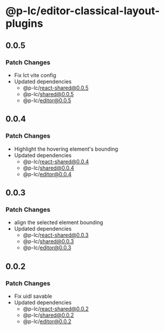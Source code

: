 # @p-lc/editor-classical-layout-plugins

## 0.0.5

### Patch Changes

- Fix lct vite config
- Updated dependencies
  - @p-lc/react-shared@0.0.5
  - @p-lc/shared@0.0.5
  - @p-lc/editor@0.0.5

## 0.0.4

### Patch Changes

- Highlight the hovering element's bounding
- Updated dependencies
  - @p-lc/react-shared@0.0.4
  - @p-lc/shared@0.0.4
  - @p-lc/editor@0.0.4

## 0.0.3

### Patch Changes

- align the selected element bounding
- Updated dependencies
  - @p-lc/react-shared@0.0.3
  - @p-lc/shared@0.0.3
  - @p-lc/editor@0.0.3

## 0.0.2

### Patch Changes

- Fix uidl savable
- Updated dependencies
  - @p-lc/react-shared@0.0.2
  - @p-lc/shared@0.0.2
  - @p-lc/editor@0.0.2
